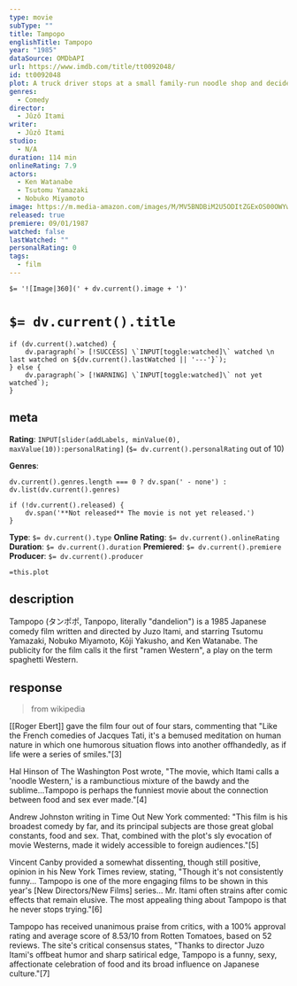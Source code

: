 ```yaml
---
type: movie
subType: ""
title: Tampopo
englishTitle: Tampopo
year: "1985"
dataSource: OMDbAPI
url: https://www.imdb.com/title/tt0092048/
id: tt0092048
plot: A truck driver stops at a small family-run noodle shop and decides to help its fledgling business. The story is intertwined with various vignettes about the relationship of love and food.
genres:
  - Comedy
director:
  - Jûzô Itami
writer:
  - Jûzô Itami
studio:
  - N/A
duration: 114 min
onlineRating: 7.9
actors:
  - Ken Watanabe
  - Tsutomu Yamazaki
  - Nobuko Miyamoto
image: https://m.media-amazon.com/images/M/MV5BNDBiM2U5ODItZGExOS00OWYwLTliNGEtODhlMjg1NzY3MmM5XkEyXkFqcGc@._V1_SX300.jpg
released: true
premiere: 09/01/1987
watched: false
lastWatched: ""
personalRating: 0
tags:
  - film
---
```

`$= '![Image|360](' + dv.current().image + ')'`

# `$= dv.current().title`
```dataviewjs
if (dv.current().watched) {
	dv.paragraph(`> [!SUCCESS] \`INPUT[toggle:watched]\` watched \n last watched on ${dv.current().lastWatched || '---'}`);
} else {
	dv.paragraph(`> [!WARNING] \`INPUT[toggle:watched]\` not yet watched`);
}
```
## meta

**Rating**:  `INPUT[slider(addLabels, minValue(0), maxValue(10)):personalRating]` (`$= dv.current().personalRating` out of 10)

**Genres**:
```dataviewjs
dv.current().genres.length === 0 ? dv.span(' - none') : dv.list(dv.current().genres)
```

```dataviewjs
if (!dv.current().released) {
	dv.span('**Not released** The movie is not yet released.')
}
```

**Type**: `$= dv.current().type`
**Online Rating**: `$= dv.current().onlineRating`
**Duration**:  `$= dv.current().duration`
**Premiered**: `$= dv.current().premiere`
**Producer**: `$= dv.current().producer`



`=this.plot`

## description

Tampopo (タンポポ, Tanpopo, literally "dandelion") is a 1985 Japanese comedy film written and directed by Juzo Itami, and starring Tsutomu Yamazaki, Nobuko Miyamoto, Kōji Yakusho, and Ken Watanabe. The publicity for the film calls it the first "ramen Western", a play on the term spaghetti Western.

## response
> from wikipedia

[[Roger Ebert]] gave the film four out of four stars, commenting that "Like the French comedies of Jacques Tati, it's a bemused meditation on human nature in which one humorous situation flows into another offhandedly, as if life were a series of smiles."[3]

Hal Hinson of The Washington Post wrote, "The movie, which Itami calls a 'noodle Western,' is a rambunctious mixture of the bawdy and the sublime...Tampopo is perhaps the funniest movie about the connection between food and sex ever made."[4]

Andrew Johnston writing in Time Out New York commented: "This film is his broadest comedy by far, and its principal subjects are those great global constants, food and sex. That, combined with the plot's sly evocation of movie Westerns, made it widely accessible to foreign audiences."[5]

Vincent Canby provided a somewhat dissenting, though still positive, opinion in his New York Times review, stating, "Though it's not consistently funny... Tampopo is one of the more engaging films to be shown in this year's [New Directors/New Films] series... Mr. Itami often strains after comic effects that remain elusive. The most appealing thing about Tampopo is that he never stops trying."[6]

Tampopo has received unanimous praise from critics, with a 100% approval rating and average score of 8.53/10 from Rotten Tomatoes, based on 52 reviews. The site's critical consensus states, "Thanks to director Juzo Itami's offbeat humor and sharp satirical edge, Tampopo is a funny, sexy, affectionate celebration of food and its broad influence on Japanese culture."[7]